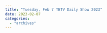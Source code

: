 ```yaml
---
title: "Tuesday, Feb 7 TBTV Daily Show 2023"
date: 2023-02-07
categories: 
  - "archives"
---
```



